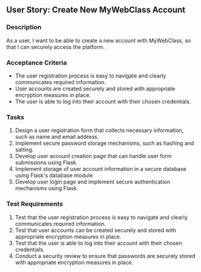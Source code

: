 
## User Story: Create New MyWebClass Account

### Description

As a user, I want to be able to create a new account with MyWebClass, so that I can securely access the platform.

### Acceptance Criteria

-   The user registration process is easy to navigate and clearly communicates required information.
-   User accounts are created securely and stored with appropriate encryption measures in place.
-   The user is able to log into their account with their chosen credentials.

### Tasks

1.  Design a user registration form that collects necessary information, such as name and email address.
2.  Implement secure password storage mechanisms, such as hashing and salting.
3.  Develop user account creation page that can handle user form submissions using Flask.
4.  Implement storage of user account information in a secure database using Flask's database module.
5.  Develop user login page and implement secure authentication mechanisms using Flask.

### Test Requirements

1.  Test that the user registration process is easy to navigate and clearly communicates required information.
2.  Test that user accounts can be created securely and stored with appropriate encryption measures in place.
3.  Test that the user is able to log into their account with their chosen credentials.
4.  Conduct a security review to ensure that passwords are securely stored with appropriate encryption measures in place.